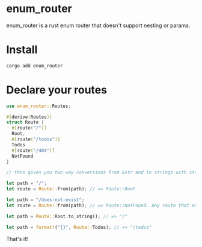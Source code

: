 # enum_router

enum_router is a rust enum router that doesn't support nesting or params.

# Install

```sh
cargo add enum_router
```

# Declare your routes

```rust
use enum_router::Routes;

#[derive(Routes)]
struct Route {
  #[route("/")]
  Root,
  #[route("/todos")]
  Todos
  #[route("/404")]
  NotFound
}

// this gives you two way conversions from &str and to strings with std::fmt::Display

let path = "/";
let route = Route::from(path); // => Route::Root

let path = "/does-not-exist";
let route = Route::from(path); // => Route::NotFound. Any route that ends with 404 returns NotFound

let path = Route::Root.to_string(); // => "/"

let path = format!("{}", Route::Todos); // => "/todos"
```

That's it!
